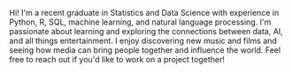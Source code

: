 Hi! I'm a recent graduate in Statistics and Data Science with experience in Python, R, SQL, machine learning, and natural language processing.
I'm passionate about learning and exploring the connections between data, AI, and all things entertainment.
I enjoy discovering new music and films and seeing how media can bring people together and influence the world.
Feel free to reach out if you'd like to work on a project together!
